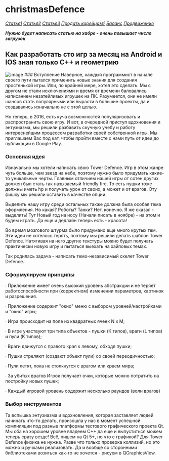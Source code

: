 # christmasDefence

[*Статья1*](https://habrahabr.ru/post/247651/)
[*Статья2*](https://habrahabr.ru/post/136725/)
[*Статья3*](https://habrahabr.ru/post/133897/)
[*Продать корейцам?*](https://habrahabr.ru/post/112565/)
[*Баланс*](https://habrahabr.ru/post/173913/)
[*Продвижение*](https://habrahabr.ru/sandbox/55733/)

**_Нужно будет написать статью на хабре - очень повышает число загрузок_**

## Как разработать сто игр за месяц на Android и IOS зная только C++ и геометрию

<img src="http://photos4.meetupstatic.com/photos/event/e/5/5/8/global_79138712.jpeg" alt="image"/>
### Вступление
  Наверное, каждый программист в начале своего пути пытался применить новые знания для создания простенькой игры. Или, по крайней мере, хотел это сделать. Мы с другом не стали исключениями и время от времени баловались написанием незатейливых игрушек на ПК. Разумеется, они не имели шансов стать популярными или вырасти в большие проекты, да и создавались изначально не с этой целью. 

  Но теперь, в 2016,  есть  куча возможностей популяризовать и распространить свою игру. И вот, в очередной приступ вдохновения и энтузиазма, мы решили разбавить скучную учебу и работу интереснейшим процессом разработки своей собственной игры. Мы приглашаем Вас под кат, чтобы пройти вместе с нами путь от идеи до публикации в Google Play.<cut />

### Основная идея

  Изначально мы хотели написать свою Tower Defence. Игр в этом жанре чуть больше, чем звезд на небе, поэтому нужно было придумать какие-то уникальные черты. Главным отличием нашей игры от сотен других должен был стать так называемый friendly fire. То есть пушки тоже должны иметь hp и получать урон от своих, а может и от врагов. Эту фишку мы решили оставить в качестве опции.
 
 Выделить нашу игру среди остальных также должна была особая тема оформления. Но какая? Роботы? Танки? Нет, конечно. Я же сказал - выделить! Тут Новый год на носу (Начали писать в ноябре) - на этом и будем играть. Да еще и дедлайн теперь есть - красота!
 
 Во время мозгового штурма было придумано еще много крутых тем. Эти идеи не хотелось терять, поэтому мы решили делать шаблон Tower Defence. Натягивая на него другие текстуры можно будет получать практически новую игру и пытаться выехать на хайповых темах.
  
  Так родилась задача - написать темо-независимый скелет Tower Defence. 

### Сформулируем принципы

  ∙ Приложение имеет очень высокий уровень абстракции и не теряет работоспособности при (корректном) изменении параметров, картинок и разрешения. 

  ∙ Приложение содержит "окно" меню с выбором уровней/настройками и "окно" игры;
  
  ∙ Игра происходит на поле из квадратных ячеек N x M;
  
  ∙ В игре участвуют три типа объектов - пушки (K типов), враги (L типов) и пули (K типов);
  
  ∙ Враги движутся с правого края к левому, обходя пушки;
  
  ∙ Пушки стреляют (создают объект пули) со своей переодичностью;
  
  ∙ Пули летят, пока не столкнутся с врагом или краем мира;
  
  ∙ За убитых врагов Игрок получает очки, которые можно потратить на постройку новых пушек;
  
  ∙ Каждый игровой уровень содержит несколько раундов (волн врагов)

### Выбор инструментов

  Та вспышка энтузиазма и вдохновления, которая заставляет людей начинать что-то делать, произошла у нас в момент успешной компиляции под разные платформы тестового графического проекта Qt. Мы оба на хорошем уровне владеем C++ да еще и выпуститься можем теперь сразу везде! Всё, пишем на Qt 5+, но что с графикой? Для Tower Defence физика не нужна. Разве что только проверка коллизий, но это можно и ручками реализовать. Да и вообще со сторонними библиотеками возиться как-то не хочется - рисуем в QGraphicsView.

 
